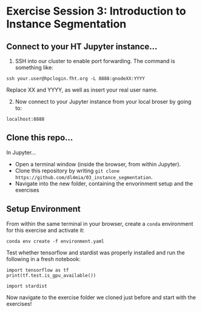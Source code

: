 # Exercise Session 3: Introduction to Instance Segmentation

## Connect to your HT Jupyter instance...


1. SSH into our cluster to enable port forwarding. The command is something like:

```
ssh your.user@hpclogin.fht.org -L 8888:gnodeXX:YYYY
```

Replace XX and YYYY, as well as insert your real user name.

2. Now connect to your Jupyter instance from your local broser by going to:
```
localhost:8888
```

## Clone this repo...

In Jupyter...

* Open a terminal window (inside the browser, from within Jupyter).
* Clone this repository by writing `git clone https://github.com/dl4mia/03_instance_segmentation`.
* Navigate into the new folder, containing the envorinment setup and the exercises  


## Setup Environment

From within the same terminal in your browser, create a `conda` environment for this exercise and activate it:


```
conda env create -f environment.yaml
```

Test whether tensorflow and stardist was properly installed and run the following in a fresh notebook:

```
import tensorflow as tf
print(tf.test.is_gpu_available())

import stardist 
```

Now navigate to the exercise folder we cloned just before and start with the exercises! 
